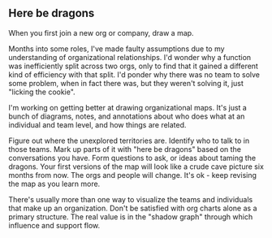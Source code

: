 ## Here be dragons

When you first join a new org or company, draw a map.

Months into some roles, I've made faulty assumptions due to my understanding of organizational relationships. I'd wonder why a function was inefficiently split across two orgs, only to find that it gained a different kind of efficiency with that split. I'd ponder why there was no team to solve some problem, when in fact there was, but they weren't solving it, just "licking the cookie".

I'm working on getting better at drawing organizational maps. It's just a bunch of diagrams, notes, and annotations about who does what at an individual and team level, and how things are related. 

Figure out where the unexplored territories are. Identify who to talk to in those teams. Mark up parts of it with "here be dragons" based on the conversations you have. Form questions to ask, or ideas about taming the dragons. Your first versions of the map will look like a crude cave picture six months from now. The orgs and people will change. It's ok - keep revising the map as you learn more.

There's usually more than one way to visualize the teams and individuals that make up an organization. Don't be satisfied with org charts alone as a primary structure. The real value is in the "shadow graph" through which influence and support flow.
